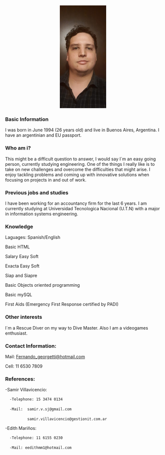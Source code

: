 <p align="center">
<img src="https://github.com/Fergeo134/FerGeo.github.io/blob/gh-pages/foto.jpeg?raw=true" width="150"/>
</p>

### Basic Information

I was born in June 1994 (26 years old) and live in Buenos Aires, Argentina. I have an argentinian and EU passport. 

### Who am i?

This might be a difficult question to answer, I would say I´m an easy going person, currently studying engineering.
One of the things I really like is to take on new challenges and overcome the difficulties that might arise. I enjoy tackling problems and coming up with innovative solutions when focusing on projects in and out of work.

### Previous jobs and studies

I have been working for an accountancy firm for the last 6 years. I am currently studying at Universidad Tecnologica Nacional (U.T.N) with a major in information systems engineering.

### Knowledge
  Laguages: Spanish/English

  Basic HTML
  
  Salary Easy Soft
  
  Exacta Easy Soft
  
  Siap and Siapre
  
  Basic Objects oriented programming
  
  Basic mySQL
  
  First Aids (Emergency First Response certified by PADI)
  
### Other interests
I´m a Rescue Diver on my way to Dive Master. Also I am a videogames enthusiast.

### Contact Information:

 Mail: Fernando_georgetti@hotmail.com
 
 Cell: 11 6530 7809

### References:
-Samir Villavicencio:

      -Telephone: 15 3474 0134
    
      -Mail:  samir.v.sj@gmail.com 
    
              samir.villavicencio@gestionit.com.ar
    
-Edith Mariños:

      -Telephone: 11 6155 0230
    
      -Mail: eedithmm1@hotmail.com

